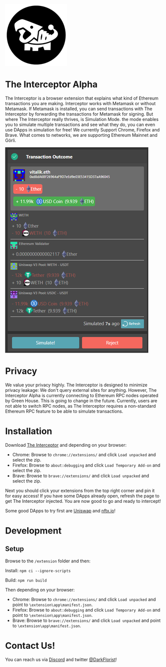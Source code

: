 <img src = "extension/app/img/LOGOA_400x400.png" alt = "The cutest dino" style = "width: 200px;"/>

# The Interceptor Alpha
The Interceptor is a browser extension that explains what kind of Ethereum transactions you are making. Interceptor works with Metamask or without Metamask. If Metamask is installed, you can send transactions with The Interceptor by forwarding the transactions for Metamask for signing. But where The Interceptor really thrives, is Simulation Mode. the mode enables you to simulate multiple transactions and see what they do, you can even use DApps in simulation for free! We currently Support Chrome, Firefox and Brave. What comes to networks, we are supporting Ethereum Mainnet and Görli.

![Example](/transaction_outcome.png)

# Privacy
We value your privacy highly. The Interceptor is designed to minimize privacy leakage: We don't query external sites for anything. However, The Interceptor Alpha is currently connecting to Ethereum RPC nodes operated by Green House. This is going to change in the future. Currently, users are not able to switch RPC nodes, as The Interceptor requires a non-standard Ethereum RPC feature to be able to simulate transactions.

# Installation
Download [The Interceptor](https://github.com/DarkFlorist/green-house/releases/latest) and depending on your browser:

- Chrome: Browse to `chrome://extensions/` and click `Load unpacked` and select the zip.
- Firefox: Browse to `about:debugging` and click `Load Temporary Add-on` and select the zip.
- Brave: Browse to `brave://extensions/` and click `Load unpacked` and select the zip.

Next you should click your extensions from the top right corner and pin it for easy access! If you have some DApps already open, refresh the page to get The Interceptor injected. You are now good to go and ready to intercept!

Some good DApps to try first are [Uniswap](https://1-104-1.uniswap-uncensored.eth.limo/#/swap) and [nftx.io](https://nftx.io/)!

# Development

## Setup

Browse to the `/extension` folder and then:

Install:
`npm ci --ignore-scripts`

Build:
`npm run build`

Then depending on your browser:
- Chrome: Browse to `chrome://extensions/` and click `Load unpacked` and point to `\extension\app\manifest.json`.
- Firefox: Browse to `about:debugging` and click `Load Temporary Add-on` and point to `\extension\app\manifest.json`.
- Brave: Browse to `brave://extensions/` and click `Load unpacked` and point to `\extension\app\manifest.json`.

# Contact Us!
You can reach us via [Discord](https://discord.gg/b66SwRZAbu) and twitter [@DarkFlorist](https://twitter.com/DarkFlorist)!
